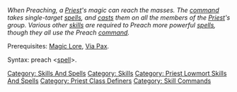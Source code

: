 *When Preaching, a [Priest](:Category:_Priests.md "wikilink")'s magic
can reach the masses. The [command](:Category:_Commands.md "wikilink")
takes single-target [spells](:Category:_Spells.md "wikilink"), and
[casts](Cast.md "wikilink") them on all the members of the
[Priest](:Category:_Priests.md "wikilink")'s group. Various other
[skills](:Category:_Skills.md "wikilink") are required to Preach more
powerful [spells](:Category:_Spells.md "wikilink"), though they all use
the Preach [command](:Category:_Commands.md "wikilink").*

Prerequisites: [Magic Lore](Magic_Lore.md "wikilink"), [Via
Pax](Via_Pax.md "wikilink").

Syntax: preach \<[spell](:Category:_Spells.md "wikilink")\>.

[Category: Skills And Spells](Category:_Skills_And_Spells "wikilink")
[Category: Skills](Category:_Skills "wikilink") [Category: Priest
Lowmort Skills And
Spells](Category:_Priest_Lowmort_Skills_And_Spells "wikilink")
[Category: Priest Class
Definers](Category:_Priest_Class_Definers "wikilink") [Category: Skill
Commands](Category:_Skill_Commands "wikilink")
